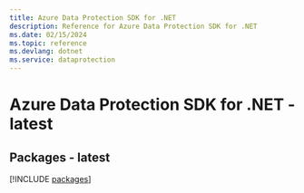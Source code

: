 ```yaml
---
title: Azure Data Protection SDK for .NET
description: Reference for Azure Data Protection SDK for .NET
ms.date: 02/15/2024
ms.topic: reference
ms.devlang: dotnet
ms.service: dataprotection
---
```

# Azure Data Protection SDK for .NET - latest
## Packages - latest
[!INCLUDE [packages](data-protection-index.md)]